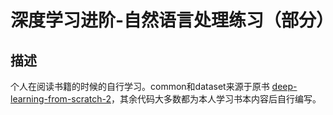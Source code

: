# 深度学习进阶-自然语言处理练习（部分）

## 描述
个人在阅读书籍的时候的自行学习。common和dataset来源于原书 [deep-learning-from-scratch-2](https://github.com/oreilly-japan/deep-learning-from-scratch-2/tree/master)，其余代码大多数都为本人学习书本内容后自行编写。
